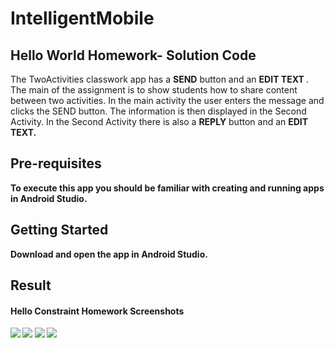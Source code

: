 # IntelligentMobile
## Hello World Homework- Solution Code

The TwoActivities classwork app has a <b>SEND</b> button and an <b>EDIT TEXT </b>. The main of the assignment 
is to show students how to share content between two activities. In the main activity the user enters the message and clicks the SEND button. 
The information is then displayed in the Second Activity. In the Second Activity there is also a <b>REPLY</b> button and an <b>EDIT TEXT<b>.
## Pre-requisites

To execute this app you should be familiar with creating and running apps in Android Studio.

## Getting Started

Download and open the app in Android Studio.


## Result

#### Hello Constraint Homework Screenshots

![](pic1.JPG)
![](pic2.JPG)
![](pic3.JPG)
![](pic4.JPG)
